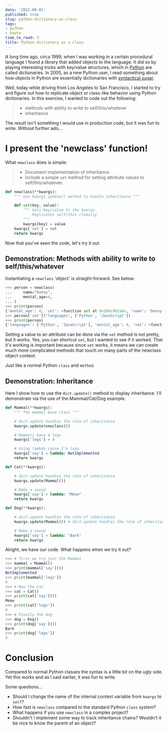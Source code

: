 ```yaml
---
date: '2012-09-01'
published: true
slug: python-dictionary-as-class
tags:
- python
- howto
time_to_read: 3
title: Python dictionary as a class
---
```


A long time ago, circa 1999, when I was working in a certain procedural
language I found a library that added objects to the language. It did so
by playing interesting tricks with key/value structures, which in
[Python](https://python.org) are called dictionaries. In 2005, as a new
Python user, I read something about how objects in Python are
essentially dictionaries with [syntactical
sugar](https://en.wikipedia.org/wiki/Syntactic_sugar).

Well, today while driving from Los Angeles to San Francisco, I started
to try and figure out how to replicate object or class-like behavior
using Python dictionaries. In this exercise, I wanted to code out the
following:

> -   methods with ability to write to self/this/whatever
> -   inheritance

The result isn't something I would use in production code, but it was
fun to write. Without further ado...

I present the 'newclass' function!
====================================

What `newclass` does is simple:

> -   Document implementation of inheritance.
> -   Include a simple `set` method for setting attribute values to
>     self/this/whatever.

``` python
def newclass(**kwargs):
    """ Use kwargs.update() method to handle inheritance """

    def set(key, value):
        """ Sets key/value to the kwargs.
            Replicates self/this clumsily
        """
        kwargs[key] = value
    kwargs['set'] = set
    return kwargs
```

Now that you've seen the code, let's try it out.

Demonstration: Methods with ability to write to self/this/whatever
------------------------------------------------------------------

Instantiating a `newclass` 'object' is straight-forward. See below:

``` python
>>> person = newclass(
...     name="Danny",
...     mental_age=4,
... )
>>> print(person)
{'mental_age': 4, 'set': <function set at 0x10bc902a8>, 'name': 'Danny'}
>>> person['set']("languages", ['Python', 'JavaScript'])
>>> print(person)
{'languages': ['Python', 'JavaScript'], 'mental_age': 4, 'set': <function set at 0x10bc902a8>, 'name': 'Danny'}    
```

Setting a value to an attribute can be done via the `set` method is not
pretty, but it works. Yes, you can shortcut `set`, but I wanted to see
if it worked. That it's working is important because since `set` works,
it means we can create much more complicated methods that touch on many
parts of the newclass object context.

Just like a normal Python `class` and `method`.

Demonstration: Inheritance
--------------------------

Here I show how to use the `dict.update()` method to display
inheritance. I'll demonstrate via the use of the Mammal/Cat/Dog
example.

``` python
def Mammal(**kwargs):
    """ The mammal base class """

    # dict.update handles the role of inheritance
    kwargs.update(newclass())

    # Mammals have 4 legs
    kwargs['legs'] = 4

    # Using lambda cause I'm lazy.
    kwargs['say'] = lambda: NotImplemented
    return kwargs

def Cat(**kwargs):

    # dict.update handles the role of inheritance
    kwargs.update(Mammal())

    # Make a sound
    kwargs['say'] = lambda: "Meow"
    return kwargs

def Dog(**kwargs):

    # dict.update handles the role of inheritance
    kwargs.update(Mammal()) # dict.update handles the role of inheritance

    # Make a sound
    kwargs['say'] = lambda: "Bark"
    return kwargs
```

Alright, we have our code. What happens when we try it out?

``` python
>>> # first we try just the Mammal
>>> mammal = Mammal()
>>> print(mammal['say']())
NotImplemented
>>> print(mammal['legs'])
4
>>> # Now the Cat
>>> cat = Cat()
>>> print(cat['say']())
Meow
>>> print(cat['legs'])
4
>>> # Finally the dog
>>> dog = Dog()
>>> print(dog['say']())
Bark
>>> print(dog['legs'])
4
```

Conclusion
==========

Compared to normal Python classes the syntax is a little bit on the ugly
side. Yet this works and as I said earlier, it was fun to write.

Some questions...

-   Should I change the name of the internal context variable from
    `kwargs` to `self`?
-   How fast is `newclass` compared to the standard Python `class`
    system?
-   What happens if you use `newclass` in a complex project?
-   Shouldn't I implement some way to track inheritance chains?
    Wouldn't it be nice to know the parent of an object?
